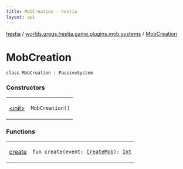 ```yaml
---
title: MobCreation - hestia
layout: api
---
```


<div class='api-docs-breadcrumbs'><a href="../../index.html">hestia</a> / <a href="../index.html">worlds.gregs.hestia.game.plugins.mob.systems</a> / <a href="./index.html">MobCreation</a></div>

# MobCreation

<div class="signature"><code><span class="keyword">class </span><span class="identifier">MobCreation</span>&nbsp;<span class="symbol">:</span>&nbsp;<span class="identifier">PassiveSystem</span></code></div>

### Constructors

<table class="api-docs-table">
<tbody>
<tr>
<td markdown="1">

<a href="-init-.html">&lt;init&gt;</a>


</td>
<td markdown="1">
<div class="signature"><code><span class="identifier">MobCreation</span><span class="symbol">(</span><span class="symbol">)</span></code></div>

</td>
</tr>
</tbody>
</table>

### Functions

<table class="api-docs-table">
<tbody>
<tr>
<td markdown="1">

<a href="create.html">create</a>


</td>
<td markdown="1">
<div class="signature"><code><span class="keyword">fun </span><span class="identifier">create</span><span class="symbol">(</span><span class="parameterName" id="worlds.gregs.hestia.game.plugins.mob.systems.MobCreation$create(worlds.gregs.hestia.game.events.CreateMob)/event">event</span><span class="symbol">:</span>&nbsp;<a href="../../worlds.gregs.hestia.game.events/-create-mob/index.html"><span class="identifier">CreateMob</span></a><span class="symbol">)</span><span class="symbol">: </span><a href="https://kotlinlang.org/api/latest/jvm/stdlib/kotlin/-int/index.html"><span class="identifier">Int</span></a></code></div>

</td>
</tr>
</tbody>
</table>
